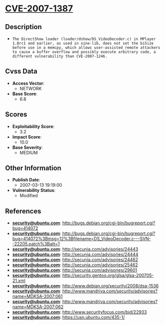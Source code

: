 
# [CVE-2007-1387](http://bugs.debian.org/cgi-bin/bugreport.cgi?bug=414072)

## Description

- `The DirectShow loader (loader/dshow/DS_VideoDecoder.c) in MPlayer 1.0rc1 and earlier, as used in xine-lib, does not set the biSize before use in a memcpy, which allows user-assisted remote attackers to cause a buffer overflow and possibly execute arbitrary code, a different vulnerability than CVE-2007-1246.`

## Cvss Data

- **Access Vector**:
  - NETWORK
- **Base Score**:
  - 6.8

## Scores

- **Exploitability Score**:
  - 3.2
- **Impact Score**:
  - 10.0
- **Base Severity**:
  - MEDIUM

## Other Information

- **Publish Date**:
  - 2007-03-13 19:19:00
- **Vulnerability Status**:
  - Modified

## References

- **security@ubuntu.com**: http://bugs.debian.org/cgi-bin/bugreport.cgi?bug=414072
- **security@ubuntu.com**: http://bugs.debian.org/cgi-bin/bugreport.cgi?bug=414072%3Bmsg=12%3Bfilename=DS_VideoDecoder.c---SVN--22205.patch%3Batt=1
- **security@ubuntu.com**: http://secunia.com/advisories/24443
- **security@ubuntu.com**: http://secunia.com/advisories/24444
- **security@ubuntu.com**: http://secunia.com/advisories/24462
- **security@ubuntu.com**: http://secunia.com/advisories/25462
- **security@ubuntu.com**: http://secunia.com/advisories/29601
- **security@ubuntu.com**: http://security.gentoo.org/glsa/glsa-200705-21.xml
- **security@ubuntu.com**: http://www.debian.org/security/2008/dsa-1536
- **security@ubuntu.com**: http://www.mandriva.com/security/advisories?name=MDKSA-2007:061
- **security@ubuntu.com**: http://www.mandriva.com/security/advisories?name=MDKSA-2007:062
- **security@ubuntu.com**: http://www.securityfocus.com/bid/22933
- **security@ubuntu.com**: https://usn.ubuntu.com/435-1/

